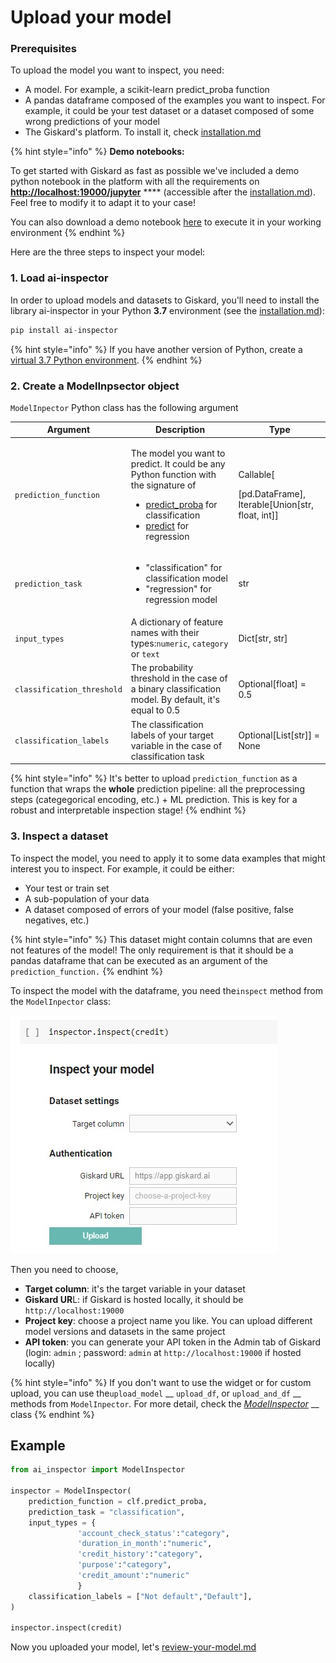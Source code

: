 # Upload your model

### Prerequisites

To upload the model you want to inspect, you need:

* A model. For example, a scikit-learn predict\_proba function
* A pandas dataframe composed of the examples you want to inspect. For example, it could be your test dataset or a dataset composed of some wrong predictions of your model
* The Giskard's platform. To install it, check [installation.md](installation.md "mention")

{% hint style="info" %}
**Demo notebooks:**

To get started with Giskard as fast as possible we've included a demo python notebook in the platform with all the requirements on [**http://localhost:19000/jupyter**](http://localhost:19000/jupyter) **** (accessible after the [installation.md](installation.md "mention")). Feel free to modify it to adapt it to your case! &#x20;



You can also download a demo notebook [here](https://github.com/Giskard-AI/giskard/blob/main/backend/demo-notebook/notebook/German\_credit\_scoring\_giskard.ipynb) to execute it in your working environment
{% endhint %}

Here are the three steps to inspect your model:

### 1. Load ai-inspector

In order to upload models and datasets to Giskard, you'll need to install the library ai-inspector in your Python **3.7** environment (see the [installation.md](installation.md "mention")):

```python
pip install ai-inspector
```

{% hint style="info" %}
If you have another version of Python, create a [virtual 3.7 Python environment](https://stackoverflow.com/questions/52816156/how-to-create-virtual-environment-for-python-3-7-0).
{% endhint %}

### 2. Create a ModelInpsector object

`ModelInpector` Python class has the following argument

| Argument                   | Description                                                                                                                                                                                                                                                                                                                                                                                                                                                   | Type                                                                    |
| -------------------------- | ------------------------------------------------------------------------------------------------------------------------------------------------------------------------------------------------------------------------------------------------------------------------------------------------------------------------------------------------------------------------------------------------------------------------------------------------------------- | ----------------------------------------------------------------------- |
| `prediction_function`      | <p>The model you want to predict. It could be any Python function with the signature of </p><ul><li><a href="https://scikit-learn.org/stable/modules/generated/sklearn.linear_model.LogisticRegression.html#sklearn.linear_model.LogisticRegression.predict_proba">predict_proba</a> for classification</li><li><a href="https://github.com/scikit-learn/scikit-learn/blob/baf828ca1/sklearn/linear_model/_base.py#L348">predict</a> for regression</li></ul> | <p>Callable[</p><p>[pd.DataFrame], Iterable[Union[str, float, int]]</p> |
| `prediction_task`          | <ul><li>"classification" for classification model</li><li>"regression" for regression model</li></ul>                                                                                                                                                                                                                                                                                                                                                         | str                                                                     |
| `input_types`              | A dictionary of feature names with their types:`numeric`, `category` or `text`                                                                                                                                                                                                                                                                                                                                                                                | Dict\[str, str]                                                         |
| `classification_threshold` | The probability threshold in the case of a binary classification model. By default, it's equal to 0.5                                                                                                                                                                                                                                                                                                                                                         | Optional\[float] = 0.5                                                  |
| `classification_labels`    | The classification labels of your target variable in the case of classification task                                                                                                                                                                                                                                                                                                                                                                          | Optional\[List\[str]] = None                                            |

{% hint style="info" %}
It's better to upload `prediction_function` as a function that wraps the **whole** prediction pipeline: all the preprocessing steps (categegorical encoding, etc.) + ML prediction. This is key for a robust and interpretable inspection stage!
{% endhint %}

### 3. Inspect a dataset

To inspect the model, you need to apply it to some data examples that might interest you to inspect. For example, it could be either:

* Your test or train set
* A sub-population of your data
* A dataset composed of errors of your model (false positive, false negatives, etc.)

{% hint style="info" %}
This dataset might contain columns that are even not features of the model! The only requirement is that it should be a pandas dataframe that can be executed as an argument of the `prediction_function.`&#x20;
{% endhint %}

To inspect the model with the dataframe, you need the`inspect` method from the `ModelInpector` class:

![](../.gitbook/assets/widget.jpg)

Then you need to choose,

* **Target column**: it's the target variable in your dataset
* **Giskard UR**L: if Giskard is hosted locally, it should be `http://localhost:19000`
* **Project key**: choose a project name you like. You can upload different model versions and datasets in the same project
* **API token**: you can generate your API token in the Admin tab of Giskard (login: `admin` ;  password: `admin` at `http://localhost:19000` if hosted locally)

{% hint style="info" %}
If you don't want to use the widget or for custom upload, you can use the`upload_model` __ `upload_df`, or `upload_and_df` __ methods from `ModelInpector`_._ For more detail, check the [_ModelInspector_](https://github.com/Giskard-AI/ai-inspector/blob/main/ai\_inspector/inspector.py#L34) __ class
{% endhint %}

## Example

```python
from ai_inspector import ModelInspector

inspector = ModelInspector(
    prediction_function = clf.predict_proba,
    prediction_task = "classification",
    input_types = {
               'account_check_status':"category", 
               'duration_in_month':"numeric",
               'credit_history':"category",
               'purpose':"category",
               'credit_amount':"numeric"
               }
    classification_labels = ["Not default","Default"],
)

inspector.inspect(credit)
```

Now you uploaded your model, let's [review-your-model.md](review-your-model.md "mention")
